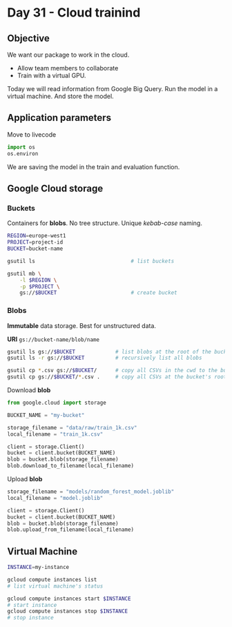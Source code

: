 # Day 31 - Cloud trainind

## Objective

We want our package to work in the cloud.

- Allow team members to collaborate
- Train with a virtual GPU.

Today we will read information from Google Big Query.
Run the model in a virtual machine.
And store the model.

## Application parameters

Move to livecode

```py
import os
os.environ
```

We are saving the model in the train and evaluation function.

## Google Cloud storage

### Buckets

Containers for **blobs**. No tree structure.
Unique _kebab-case_ naming.

```sh
REGION=europe-west1
PROJECT=project-id
BUCKET=bucket-name

gsutil ls                               # list buckets

gsutil mb \
    -l $REGION \
    -p $PROJECT \
    gs://$BUCKET                        # create bucket
```

### Blobs

**Immutable** data storage.
Best for unstructured data.

**URI** `gs://bucket-name/blob/name`

```sh
gsutil ls gs://$BUCKET             # list blobs at the root of the bucket
gsutil ls -r gs://$BUCKET          # recursively list all blobs

gsutil cp *.csv gs://$BUCKET/      # copy all CSVs in the cwd to the bucket's root
gsutil cp gs://$BUCKET/*.csv .     # copy all CSVs at the bucket's root to the cwd
```

Download **blob**

```python
from google.cloud import storage

BUCKET_NAME = "my-bucket"

storage_filename = "data/raw/train_1k.csv"
local_filename = "train_1k.csv"

client = storage.Client()
bucket = client.bucket(BUCKET_NAME)
blob = bucket.blob(storage_filename)
blob.download_to_filename(local_filename)
```

Upload **blob**

```python
storage_filename = "models/random_forest_model.joblib"
local_filename = "model.joblib"

client = storage.Client()
bucket = client.bucket(BUCKET_NAME)
blob = bucket.blob(storage_filename)
blob.upload_from_filename(local_filename)
```

## Virtual Machine

```sh
INSTANCE=my-instance

gcloud compute instances list
# list virtual machine's status

gcloud compute instances start $INSTANCE
# start instance
gcloud compute instances stop $INSTANCE
# stop instance
```

